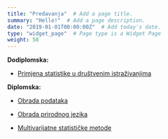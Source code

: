 ```yaml
---
title: "Predavanja"  # Add a page title.
summary: "Hello!"  # Add a page description.
date: "2019-01-01T00:00:00Z"  # Add today's date.
type: "widget_page"  # Page type is a Widget Page
weight: 50
---
```

**Dodiplomska:**  

- [Primjena statistike u društvenim istraživanjima](https://lusiki.github.io/WebStatistika/)


**Diplomska:** 

- [Obrada podataka](https://lusiki.github.io/WebObradaPodataka/)

- [Obrada prirodnog jezika](https://github.com/lusiki/Analiza-teksta)

- [Multivarijatne statističke metode](https://lusiki.github.io/WebMultiVar/)





